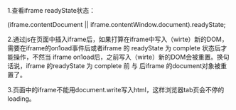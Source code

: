 1.查看iframe readyState状态：

(iframe.contentDocument || iframe.contentWindow.document).readyState;

2.通过js在页面中插入iframe后，如果打算在iframe中写入（wirte）新的DOM，需要在iframe的on1oad事件后或者iframe 的 readyState 为 complete 状态后才能操作，不然当 iframe on1oad后，之前写入（wirte）新的DOM会被重置。换句话说，iframe 的readyState 为 complete 前 与 后iframe 的document对象被重置了。

3.页面中的iframe不能用document.write写入html，这样浏览器tab页会不停的loading。